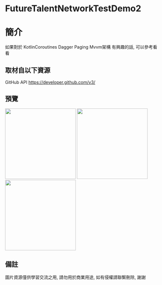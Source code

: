 # FutureTalentNetworkTestDemo2

簡介
==================================
如果對於 KotlinCoroutines Dagger Paging Mvvm架構 有興趣的話, 可以參考看看                               

取材自以下資源
--------
GitHub API
https://developer.github.com/v3/ 
                                                                                                                
預覽
--------
<p align="left">
  <img src="https://i.imgur.com/Gyajj9p.png" width="230"/>
  <img src="https://i.imgur.com/ptlLDLZ.png" width="230"/>
  <img src="https://i.imgur.com/czGP1fo.png" width="230"/>
</p> 

備註
--------
圖片資源僅供學習交流之用, 請勿用於商業用途, 如有侵權請聯繫刪除, 謝謝
